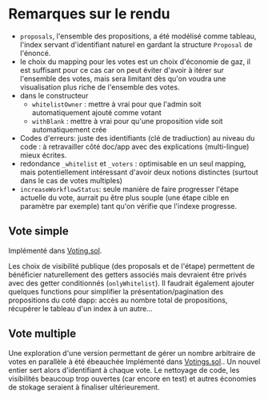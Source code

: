 # Remarques sur le rendu

- `proposals`, l'ensemble des propositions, a été modélisé comme tableau, l'index servant d'identifiant naturel en gardant la structure `Proposal` de l'énoncé. 
- le choix du mapping pour les votes est un choix d'économie de gaz, il est suffisant pour ce cas car on peut éviter d'avoir à itérer sur l'ensemble des votes, mais sera limitant dès qu'on voudra une visualisation plus riche de l'ensemble des votes.
- dans le constructeur
    - `whitelistOwner` : mettre à vrai pour que l'admin soit automatiquement ajouté comme votant
    - `withBlank` : mettre à vrai pour qu'une proposition vide soit automatiquement crée
- Codes d'erreurs: juste des identifiants (clé de tradiuction) au niveau du code : à retravailler côté doc/app avec des explications (multi-lingue) mieux écrites.
- redondance `_whitelist` et `_voters` : optimisable en un seul mapping, mais potentiellement intéressant d'avoir deux notions distinctes (surtout dans le cas de votes multiples)
- `increaseWorkflowStatus`: seule manière de faire progresser l'étape actuelle du vote, aurrait pu être plus souple (une étape cible en paramètre par exemple) tant qu'on vérifie que l'indexe progresse.

## Vote simple
Implémenté dans [Voting.sol](./Voting.sol).

Les choix de visibilité publique (des proposals et de l'étape) permettent de bénéficier naturellement des getters associés mais devraient être privés avec des getter conditionnés (`onlyWhitelist`).
Il faudrait également ajouter quelques functions pour simplifier la présentation/pagination des propositions du coté dapp: accès au nombre total de propositions, récupérer le tableau d'un index à un autre...

## Vote multiple
Une exploration d'une version permettant de gérer un nombre arbitraire de votes en parallèle à été ébeauchée Implémenté dans [Votings.sol](./Votings.sol).. Un nouvel entier sert alors d'identifiant à chaque vote. Le nettoyage de code, les visibilités beaucoup trop ouvertes (car encore en test) et autres économies de stokage seraient à finaliser ultérieurement.

